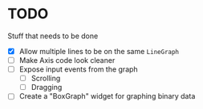 # TODO

Stuff that needs to be done

- [x] Allow multiple lines to be on the same `LineGraph`
- [ ] Make Axis code look cleaner
- [ ] Expose input events from the graph
	- [ ] Scrolling
	- [ ] Dragging
- [ ] Create a "BoxGraph" widget for graphing binary data
